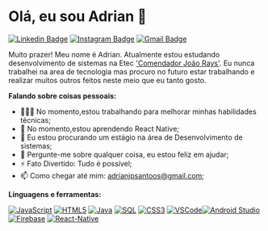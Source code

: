 # Olá, eu sou Adrian 👋
[![Linkedin Badge](https://img.shields.io/badge/-Adrian_José_Pereira_Santos-blue?style=flat&logo=Linkedin&logoColor=white)](https://www.linkedin.com/in/adrian-santos-5a5941234) [![Instagram Badge](https://img.shields.io/badge/-@super.adr-purple?style=flat&logo=instagram&logoColor=white)](https://instagram.com/super.adr) [![Gmail Badge](https://img.shields.io/badge/-adrianjpsantoos-c14438?style=flat&logo=Gmail&logoColor=white)](mailto:adrianjpsantoos@gmail.com)

Muito prazer! Meu nome é Adrian. Atualmente estou estudando desenvolvimento de sistemas na Etec ['Comendador João Rays'](https://www.linkedin.com/school/etec-comendador-joao-rays/). Eu nunca trabalhei na area de tecnologia mas procuro no futuro estar trabalhando e realizar muitos outros feitos neste meio que eu tanto gosto.

**Falando sobre coisas pessoais:**

- 👨🏽‍💻 No momento,estou trabalhando para melhorar minhas habilidades técnicas;
- 🌱 No momento,estou aprendendo React Native; 
- 👯 Eu estou procurando um estágio na área de Desenvolvimento de sistemas;
- 💬 Pergunte-me sobre qualquer coisa, eu estou feliz em ajudar;
- ⚡️ Fato Divertido: Tudo é possível;
- 📫 Como chegar até mim: [adrianjpsantoos@gmail.com](mailto:adrianjpsantoos@gmail.com);

**Linguagens e ferramentas:**

 [![JavaScript](https://img.shields.io/badge/-JavaScript-black?style=flat&logo=javascript)](https://www.linkedin.com/in/adrianjpsantos) [![HTML5](https://img.shields.io/badge/-HTML5-E34F26?style=flat&logo=html5&logoColor=white)](https://www.linkedin.com/in/adrianjpsantos) [![Java](https://img.shields.io/badge/-Java-red?style=flat&logo=Java&logoColor=white)](https://www.linkedin.com/in/adrianjpsantos) [![SQL](https://img.shields.io/badge/-SQL-blue?style=flat&logo=SQL)]()
 [![CSS3](https://img.shields.io/badge/-CSS3-1572B6?style=flat&logo=css3)](https://www.linkedin.com/in/adrianjpsantos)
 [![VSCode](https://img.shields.io/badge/-VSCode-black?style=flat&logo=Visual-Studio&logoColor=blue)](https://www.linkedin.com/in/adrianjpsantos)[![Android Studio](https://img.shields.io/badge/-Android_Studio-green?style=flat&logo=Android-Studio&logoColor=white)](https://www.linkedin.com/in/adrianjpsantos) [![Firebase](https://img.shields.io/badge/-Firebase-white?style=flat&logo=firebase)]() [![React-Native](https://img.shields.io/badge/-React%20Native-lightgrey?style=flat&logo=react)]()
